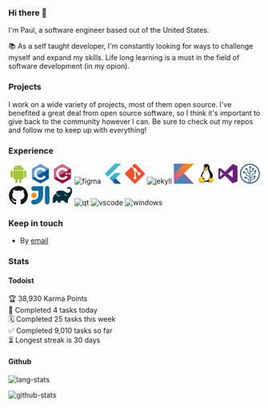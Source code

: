 ### Hi there 👋

I'm Paul, a software engineer based out of the United States. 

:books: As a self taught developer, I'm constantly looking for ways to challenge myself and expand my skills. Life long learning is a must in the field of software development (in my opion).

### Projects

I work on a wide variety of projects, most of them open source. I've benefited a great deal from open source software, so I think it's important to give back to the community however I can. Be sure to check out my repos and follow me to keep up with everything! 

### Experience

<p align="left">
  <img src="https://github.com/devicons/devicon/blob/v2.8.2/icons/android/android-original.svg" alt="android" width="40" height="40"/>
  <img src="https://github.com/devicons/devicon/blob/v2.8.2/icons/c/c-original.svg" alt="c" width="40" height="40"/>
  <img src="https://github.com/devicons/devicon/blob/v2.8.2/icons/cplusplus/cplusplus-original.svg" alt="cplusplus" width="40" height="40"/>
  <img src="https://www.vectorlogo.zone/logos/figma/figma-icon.svg" alt="figma" width="40" height="40"/>
  <img src="https://github.com/devicons/devicon/blob/v2.8.2/icons/flutter/flutter-original.svg" alt="flutter" width="40" height="40"/>
  <img src="https://github.com/devicons/devicon/blob/v2.8.2/icons/git/git-plain.svg" alt="git" width="40" height="40"/>
  <img src="https://www.vectorlogo.zone/logos/jekyllrb/jekyllrb-icon.svg" alt="jekyll" width="40" height="40"/>
  <img src="https://github.com/devicons/devicon/blob/v2.8.2/icons/kotlin/kotlin-original.svg" alt="kotlin" width="40" height="40"/>
  <img src="https://github.com/devicons/devicon/blob/v2.8.2/icons/linux/linux-original.svg" alt="linux" width="40" height="40"/>
  <img src="https://github.com/devicons/devicon/blob/v2.8.2/icons/visualstudio/visualstudio-plain.svg" alt="visual-studio" width="40" height="40"/>
  <img src="https://github.com/devicons/devicon/blob/v2.8.2/icons/sourcetree/sourcetree-original.svg" alt="sourcetree" width="40" heigh="40"/>
  <img src="https://github.com/devicons/devicon/blob/v2.8.2/icons/github/github-original.svg" alt="github" width="40" height="40"/>
  <img src="https://github.com/devicons/devicon/blob/v2.8.2/icons/intellij/intellij-original.svg" alt="intellij" width="40" height="40"/>
  <img src="https://github.com/devicons/devicon/blob/v2.8.2/icons/gradle/gradle-plain.svg" alt="gradle" width="40" height="40"/>
  <img src="https://cdn.jsdelivr.net/gh/devicons/devicon/icons/qt/qt-original.svg" alt="qt" width="40" />
  <img src="https://cdn.jsdelivr.net/gh/devicons/devicon/icons/vscode/vscode-original.svg" alt="vscode" width="40"/>
  <img src="https://cdn.jsdelivr.net/gh/devicons/devicon/icons/windows8/windows8-original.svg" alt="windows" width="40"/>
</p>

### Keep in touch

- By [email](mailto:developer.paul.123@gmail.com)

### Stats

#### Todoist
<!-- TODO-IST:START -->
🏆  38,930 Karma Points           
🌸  Completed 4 tasks today           
🗓  Completed 25 tasks this week           
✅  Completed 9,010 tasks so far           
⏳  Longest streak is 30 days
<!-- TODO-IST:END -->

#### Github

![lang-stats](https://github-readme-stats.vercel.app/api/top-langs/?username=developerpaul123&langs_count=10&layout=compact&hide=html&theme=dark) 

![github-stats](https://github-readme-stats.vercel.app/api?username=developerpaul123&show_icons=true&count_private=true&theme=dark)
